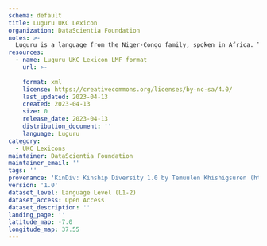 ```yaml
---
schema: default
title: Luguru UKC Lexicon
organization: DataScientia Foundation
notes: >-
  Luguru is a language from the Niger-Congo family, spoken in Africa. The UKC Lexicon of Luguru is represented as a lexico-semantic network. It consists of words, word senses, synsets, as well as sense-level and synset-level relationships.
resources:
  - name: Luguru UKC Lexicon LMF format
    url: >-
      
    format: xml
    license: https://creativecommons.org/licenses/by-nc-sa/4.0/
    last_updated: 2023-04-13
    created: 2023-04-13
    size: 0
    release_date: 2023-04-13
    distribution_document: ''
    language: Luguru
category:
  - UKC Lexicons
maintainer: DataScientia Foundation
maintainer_email: ''
tags: ''
provenance: 'KinDiv: Kinship Diversity 1.0 by Temuulen Khishigsuren (http://ukc.disi.unitn.it/index.php/kinship/); Princeton WordNet 2.1 by Princeton University (https://wordnet.princeton.edu)'
version: '1.0'
dataset_level: Language Level (L1-2)
dataset_access: Open Access
dataset_description: ''
landing_page: ''
latitude_map: -7.0
longitude_map: 37.55
---
```

